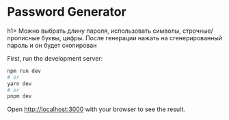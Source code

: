 <h1>Password Generator</h1>h1>
Можно выбрать длину пароля, использовать символы, строчные/прописные буквы, цифры.
После генерации нажать на сгенерированный пароль и он будет скопирован

First, run the development server:

```bash
npm run dev
# or
yarn dev
# or
pnpm dev
```

Open [http://localhost:3000](http://localhost:3000) with your browser to see the result.
